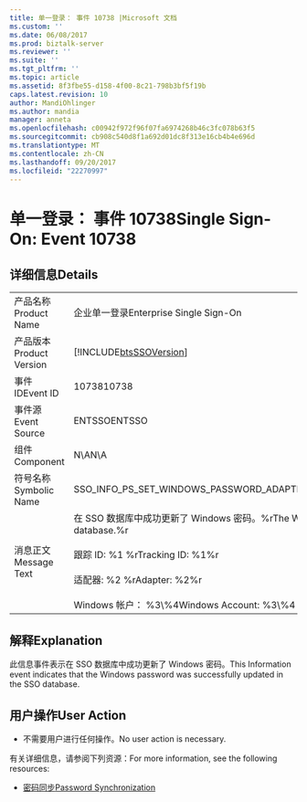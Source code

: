 ```yaml
---
title: 单一登录： 事件 10738 |Microsoft 文档
ms.custom: ''
ms.date: 06/08/2017
ms.prod: biztalk-server
ms.reviewer: ''
ms.suite: ''
ms.tgt_pltfrm: ''
ms.topic: article
ms.assetid: 8f3fbe55-d158-4f00-8c21-798b3bf5f19b
caps.latest.revision: 10
author: MandiOhlinger
ms.author: mandia
manager: anneta
ms.openlocfilehash: c00942f972f96f07fa6974268b46c3fc078b63f5
ms.sourcegitcommit: cb908c540d8f1a692d01dc8f313e16cb4b4e696d
ms.translationtype: MT
ms.contentlocale: zh-CN
ms.lasthandoff: 09/20/2017
ms.locfileid: "22270997"
---
```

# <a name="single-sign-on-event-10738"></a><span data-ttu-id="6d7bf-102">单一登录： 事件 10738</span><span class="sxs-lookup"><span data-stu-id="6d7bf-102">Single Sign-On: Event 10738</span></span>
## <a name="details"></a><span data-ttu-id="6d7bf-103">详细信息</span><span class="sxs-lookup"><span data-stu-id="6d7bf-103">Details</span></span>  
  
|||  
|-|-|  
|<span data-ttu-id="6d7bf-104">产品名称</span><span class="sxs-lookup"><span data-stu-id="6d7bf-104">Product Name</span></span>|<span data-ttu-id="6d7bf-105">企业单一登录</span><span class="sxs-lookup"><span data-stu-id="6d7bf-105">Enterprise Single Sign-On</span></span>|  
|<span data-ttu-id="6d7bf-106">产品版本</span><span class="sxs-lookup"><span data-stu-id="6d7bf-106">Product Version</span></span>|[!INCLUDE[btsSSOVersion](../includes/btsssoversion-md.md)]|  
|<span data-ttu-id="6d7bf-107">事件 ID</span><span class="sxs-lookup"><span data-stu-id="6d7bf-107">Event ID</span></span>|<span data-ttu-id="6d7bf-108">10738</span><span class="sxs-lookup"><span data-stu-id="6d7bf-108">10738</span></span>|  
|<span data-ttu-id="6d7bf-109">事件源</span><span class="sxs-lookup"><span data-stu-id="6d7bf-109">Event Source</span></span>|<span data-ttu-id="6d7bf-110">ENTSSO</span><span class="sxs-lookup"><span data-stu-id="6d7bf-110">ENTSSO</span></span>|  
|<span data-ttu-id="6d7bf-111">组件</span><span class="sxs-lookup"><span data-stu-id="6d7bf-111">Component</span></span>|<span data-ttu-id="6d7bf-112">N\A</span><span class="sxs-lookup"><span data-stu-id="6d7bf-112">N\A</span></span>|  
|<span data-ttu-id="6d7bf-113">符号名称</span><span class="sxs-lookup"><span data-stu-id="6d7bf-113">Symbolic Name</span></span>|<span data-ttu-id="6d7bf-114">SSO_INFO_PS_SET_WINDOWS_PASSWORD_ADAPTER</span><span class="sxs-lookup"><span data-stu-id="6d7bf-114">SSO_INFO_PS_SET_WINDOWS_PASSWORD_ADAPTER</span></span>|  
|<span data-ttu-id="6d7bf-115">消息正文</span><span class="sxs-lookup"><span data-stu-id="6d7bf-115">Message Text</span></span>|<span data-ttu-id="6d7bf-116">在 SSO 数据库中成功更新了 Windows 密码。%r</span><span class="sxs-lookup"><span data-stu-id="6d7bf-116">The Windows password was successfully updated in the SSO database.%r</span></span><br /><br /> <span data-ttu-id="6d7bf-117">跟踪 ID: %1 %r</span><span class="sxs-lookup"><span data-stu-id="6d7bf-117">Tracking ID: %1%r</span></span><br /><br /> <span data-ttu-id="6d7bf-118">适配器: %2 %r</span><span class="sxs-lookup"><span data-stu-id="6d7bf-118">Adapter: %2%r</span></span><br /><br /> <span data-ttu-id="6d7bf-119">Windows 帐户： %3\\%4</span><span class="sxs-lookup"><span data-stu-id="6d7bf-119">Windows Account: %3\\%4</span></span>|  
  
## <a name="explanation"></a><span data-ttu-id="6d7bf-120">解释</span><span class="sxs-lookup"><span data-stu-id="6d7bf-120">Explanation</span></span>  
 <span data-ttu-id="6d7bf-121">此信息事件表示在 SSO 数据库中成功更新了 Windows 密码。</span><span class="sxs-lookup"><span data-stu-id="6d7bf-121">This Information event indicates that the Windows password was successfully updated in the SSO database.</span></span>  
  
## <a name="user-action"></a><span data-ttu-id="6d7bf-122">用户操作</span><span class="sxs-lookup"><span data-stu-id="6d7bf-122">User Action</span></span>  
  
-   <span data-ttu-id="6d7bf-123">不需要用户进行任何操作。</span><span class="sxs-lookup"><span data-stu-id="6d7bf-123">No user action is necessary.</span></span>  
  
 <span data-ttu-id="6d7bf-124">有关详细信息，请参阅下列资源：</span><span class="sxs-lookup"><span data-stu-id="6d7bf-124">For more information, see the following resources:</span></span>  
  
-   [<span data-ttu-id="6d7bf-125">密码同步</span><span class="sxs-lookup"><span data-stu-id="6d7bf-125">Password Synchronization</span></span>](../core/password-synchronization2.md)